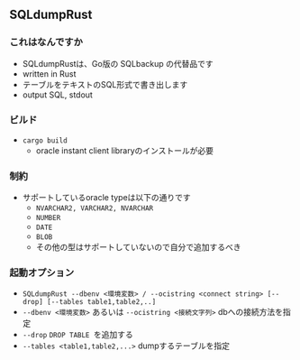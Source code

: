 ## SQLdumpRust

### これはなんですか
- SQLdumpRustは、Go版の SQLbackup の代替品です
- written in Rust
- テーブルをテキストのSQL形式で書き出します
- output SQL, stdout

### ビルド
- `cargo build`
  - oracle instant client libraryのインストールが必要

### 制約
- サポートしているoracle typeは以下の通りです
    - `NVARCHAR2, VARCHAR2, NVARCHAR`
    - `NUMBER`
    - `DATE`
    - `BLOB`
    - その他の型はサポートしていないので自分で追加するべき

### 起動オプション
- `SQLdumpRust --dbenv <環境変数> / --ocistring <connect string> [--drop] [--tables table1,table2,..]`
- `--dbenv <環境変数>` あるいは `--ocistring <接続文字列>` dbへの接続方法を指定
- `--drop`  `DROP TABLE `を追加する
- `--tables <table1,table2,...>` dumpするテーブルを指定

